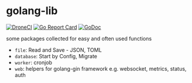 # golang-lib
[![DroneCI](https://ci.sum7.eu/api/badges/genofire/golang-lib/status.svg?branch=main)](https://ci.sum7.eu/genofire/golang-lib)
[![Go Report Card](https://goreportcard.com/badge/dev.sum7.eu/genofire/golang-lib)](https://goreportcard.com/report/dev.sum7.eu/genofire/golang-lib)
[![GoDoc](https://pkg.go.dev/dev.sum7.eu/genofire/golang-lib?status.svg)](https://godoc.org/dev.sum7.eu/genofire/golang-lib)

some packages collected for easy and often used functions

- `file`: Read and Save - JSON, TOML
- `database`: Start by Config, Migrate
- `worker`: cronjob
- `web`: helpers for golang-gin framework e.g. websocket, metrics, status, auth
